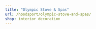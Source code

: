 ```yaml
---
title: "Olympic Stove & Spas"
url: /hoodsport/olympic-stove-and-spas/
shop: interior decoration
---
```

